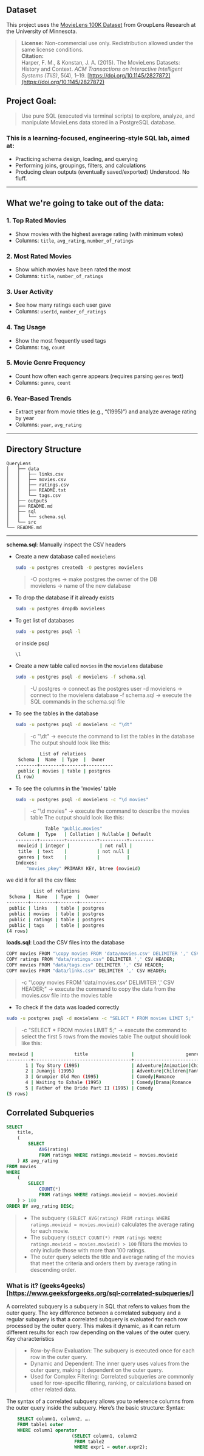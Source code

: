 ## Dataset

This project uses the [MovieLens 100K Dataset](https://grouplens.org/datasets/movielens/) from GroupLens Research at the University of Minnesota.

> **License:** Non-commercial use only. Redistribution allowed under the same license conditions.  
> **Citation:**  
> Harper, F. M., & Konstan, J. A. (2015). The MovieLens Datasets: History and Context. *ACM Transactions on Interactive Intelligent Systems (TiiS)*, 5(4), 1–19. [https://doi.org/10.1145/2827872](https://doi.org/10.1145/2827872)

## Project Goal:

> Use pure SQL (executed via terminal scripts) to explore, analyze, and manipulate MovieLens data stored in a PostgreSQL database.

### This is a learning-focused, engineering-style SQL lab, aimed at:

- Practicing schema design, loading, and querying  
- Performing joins, groupings, filters, and calculations  
- Producing clean outputs (eventually saved/exported) 
Understood. No fluff.

---

##  What we're going to take out of the data:

### 1. **Top Rated Movies**

* Show movies with the highest average rating (with minimum votes)
* Columns: `title`, `avg_rating`, `number_of_ratings`

### 2. **Most Rated Movies**

* Show which movies have been rated the most
* Columns: `title`, `number_of_ratings`

### 3. **User Activity**

* See how many ratings each user gave
* Columns: `userId`, `number_of_ratings`

### 4. **Tag Usage**

* Show the most frequently used tags
* Columns: `tag`, `count`

### 5. **Movie Genre Frequency**

* Count how often each genre appears (requires parsing `genres` text)
* Columns: `genre`, `count`

### 6. **Year-Based Trends**

* Extract year from movie titles (e.g., “(1995)”) and analyze average rating by year
* Columns: `year`, `avg_rating`

---


## Directory Structure

```plaintext
QueryLens
│   ├── data
│   │   ├── links.csv
│   │   ├── movies.csv
│   │   ├── ratings.csv
│   │   ├── README.txt
│   │   └── tags.csv
│   ├── outputs
│   ├── README.md
│   ├── sql
│   │   └── schema.sql
│   └── src
└── README.md
```
---

**schema.sql**: Manually inspect the CSV headers  

- Create a new database called `movielens`
    ```bash
    sudo -u postgres createdb -O postgres movielens
    ```
    > -O postgres → make postgres the owner of the DB  
    > movielens → name of the new database  
- To drop the database if it already exists
    ```bash
    sudo -u postgres dropdb movielens
    ```
- To get list of databases
    ```bash
    sudo -u postgres psql -l
    ```
    or inside psql
    ```sql
    \l
    ```
- Create a new table called `movies` in the `movielens` database
    ```bash
    sudo -u postgres psql -d movielens -f schema.sql
    ```
    > -U postgres → connect as the postgres user
    > -d movielens → connect to the movielens database
    > -f schema.sql → execute the SQL commands in the schema.sql file
- To see the tables in the database
    ```bash
    sudo -u postgres psql -d movielens -c "\dt"
    ```
    > -c "\dt" → execute the command to list the tables in the database
    The output should look like this:
    ```bash
             List of relations
     Schema |  Name  | Type  |  Owner   
    --------+--------+-------+----------
     public | movies | table | postgres
    (1 row)
    ```
- To see the columns in the 'movies' table
    ```bash
    sudo -u postgres psql -d movielens -c "\d movies"
    ```
    > -c "\d movies" → execute the command to describe the movies table
    The output should look like this:
    ```bash
               Table "public.movies"
     Column |  Type   | Collation | Nullable | Default 
    --------+---------+-----------+----------+---------
     movieid | integer |           | not null | 
     title  | text    |           | not null | 
     genres | text    |           |          | 
    Indexes:
        "movies_pkey" PRIMARY KEY, btree (movieid)
    ```
we did it for all the csv files:
```bash
          List of relations
 Schema |  Name   | Type  |  Owner   
--------+---------+-------+----------
 public | links   | table | postgres
 public | movies  | table | postgres
 public | ratings | table | postgres
 public | tags    | table | postgres
(4 rows)
```

**loads.sql**: Load the CSV files into the database
```bash
COPY movies FROM "\copy movies FROM 'data/movies.csv' DELIMITER ',' CSV HEADER;"
COPY ratings FROM "data/ratings.csv" DELIMITER ',' CSV HEADER;
COPY movies FROM "data/tags.csv" DELIMITER ',' CSV HEADER;
COPY movies FROM "data/links.csv" DELIMITER ',' CSV HEADER;
```
> -c "\copy movies FROM 'data/movies.csv' DELIMITER ',' CSV HEADER;" → execute the command to copy the data from the movies.csv file into the movies table

- To check if the data was loaded correctly
```bash
sudo -u postgres psql -d movielens -c "SELECT * FROM movies LIMIT 5;"
```
> -c "SELECT * FROM movies LIMIT 5;" → execute the command to select the first 5 rows from the movies table
The output should look like this:
```bash
 movieid |               title                |                   genres                    
---------+------------------------------------+---------------------------------------------
       1 | Toy Story (1995)                   | Adventure|Animation|Children|Comedy|Fantasy
       2 | Jumanji (1995)                     | Adventure|Children|Fantasy
       3 | Grumpier Old Men (1995)            | Comedy|Romance
       4 | Waiting to Exhale (1995)           | Comedy|Drama|Romance
       5 | Father of the Bride Part II (1995) | Comedy
(5 rows)
```

## Correlated Subqueries
```sql
SELECT
    title,
    (
        SELECT
            AVG(rating)
            FROM ratings WHERE ratings.movieid = movies.movieid
    ) AS avg_rating
FROM movies
WHERE
    (
        SELECT
            COUNT(*)
            FROM ratings WHERE ratings.movieid = movies.movieid
    ) > 100
ORDER BY avg_rating DESC;
```
> - The subquery `(SELECT AVG(rating) FROM ratings WHERE ratings.movieid = movies.movieid)` calculates the average rating for each movie.
> - The subquery `(SELECT COUNT(*) FROM ratings WHERE ratings.movieid = movies.movieid) > 100` filters the movies to only include those with more than 100 ratings. 
> - The outer query selects the title and average rating of the movies that meet the criteria and orders them by average rating in descending order.

### What is it? (geeks4geeks)[https://www.geeksforgeeks.org/sql-correlated-subqueries/]
A correlated subquery is a subquery in SQL that refers to values from the outer query. The key difference between a correlated subquery and a regular subquery is that a correlated subquery is evaluated for each row processed by the outer query. This makes it dynamic, as it can return different results for each row depending on the values of the outer query.
Key characteristics

> - Row-by-Row Evaluation: The subquery is executed once for each row in the outer query.
> - Dynamic and Dependent: The inner query uses values from the outer query, making it dependent on the outer query.
> - Used for Complex Filtering: Correlated subqueries are commonly used for row-specific filtering, ranking, or calculations based on other related data.

The syntax of a correlated subquery allows you to reference columns from the outer query inside the subquery. Here’s the basic structure:
Syntax:
```sql
    SELECT column1, column2, ….
    FROM table1 outer
    WHERE column1 operator
                        (SELECT column1, column2
                         FROM table2
                         WHERE expr1 = outer.expr2);
```
